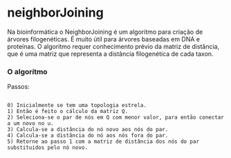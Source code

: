 # neighborJoining

Na bioinformática o NeighborJoining é um algoritmo para criação de árvores filogenéticas. É muito útil para árvores baseadas em DNA 
e proteínas. O algoritmo requer conhecimento prévio da matriz de distância, que é uma matriz que representa a distância filogenética 
de cada taxon.

### O algorítmo
Passos:

````

0) Inicialmente se tem uma topologia estrela.
1) Então é feito o cálculo da matriz Q.
2) Seleciona-se o par de nós em Q com menor valor, para então conectar a um novo no u.
3) Calcula-se a distância do nó novo aos nós do par.
4) Calcula-se a distância do nó aos nós fora do par.
5) Retorne ao passo 1 com a matriz de distância dos nós do par substituidos pelo nó novo.

````









